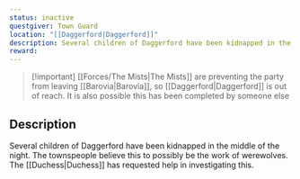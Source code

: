 ```yaml
---
status: inactive
questgiver: Town Guard
location: "[[Daggerford|Daggerford]]"
description: Several children of Daggerford have been kidnapped in the middle of the night. The townspeople believe this to possibly be the work of werewolves.
reward:
---
```

>[!important] [[Forces/The Mists|The Mists]] are preventing the party from leaving [[Barovia|Barovia]], so [[Daggerford|Daggerford]] is out of reach. It is also possible this has been completed by someone else

## Description
Several children of Daggerford have been kidnapped in the middle of the night. The townspeople believe this to possibly be the work of werewolves. The [[Duchess|Duchess]] has requested help in investigating this.